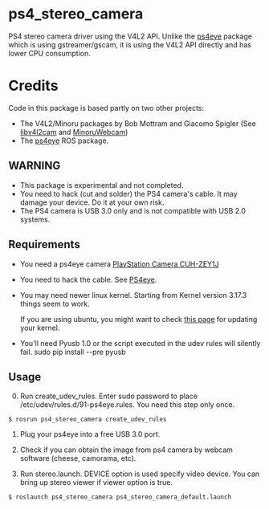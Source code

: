 # ps4_stereo_camera
PS4 stereo camera driver using the V4L2 API. Unlike the [ps4eye](https://github.com/longjie/ps4eye) package which is using gstreamer/gscam, it is using the V4L2 API directly and has lower CPU consumption.

# Credits

Code in this package is based partly on two other projects:

* The V4L2/Minoru packages by Bob Mottram and Giacomo Spigler (See [libv4l2cam](https://github.com/bashrc/libv4l2cam) and [MinoruWebcam](http://code.google.com/p/sentience/wiki/MinoruWebcam))
* The [ps4eye](https://github.com/longjie/ps4eye) ROS package. 


## WARNING

* This package is experimental and not completed.
* You need to hack (cut and solder) the PS4 camera's cable. It may damage your device. Do it at your own risk.
* The PS4 camera is USB 3.0 only and is not compatible with USB 2.0 systems.

## Requirements

* You need a ps4eye camera [PlayStation Camera CUH-ZEY1J](http://www.jp.playstation.com/ps4/peripheral/cuhzey1j.html)

* You need to hack the cable. See [PS4eye](http://ps4eye.tumblr.com/post/79572946666/more-photos-of-cable-wiring-to-clarify-how-the).

* You may need newer linux kernel. Starting from Kernel version 3.17.3 things seem to work.

  If you are using ubuntu, you might want to check [this page](http://kernel.ubuntu.com/~kernel-ppa/mainline/v3.17.3-vivid/) for updating your kernel.
* You'll need Pyusb 1.0 or the script executed in the udev rules will silently fail.
    sudo pip install --pre pyusb

## Usage

0. Run create_udev_rules. Enter sudo password to place /etc/udev/rules.d/91-ps4eye.rules. You need this step only once.
```
$ rosrun ps4_stereo_camera create_udev_rules
```

1. Plug your ps4eye into a free USB 3.0 port.

2. Check if you can obtain the  image from ps4 camera by webcam software (cheese, camorama, etc).

3. Run stereo.launch. DEVICE option is used specify video device. You can bring up stereo viewer if viewer option is true.
```
$ roslaunch ps4_stereo_camera ps4_stereo_camera_default.launch
```
